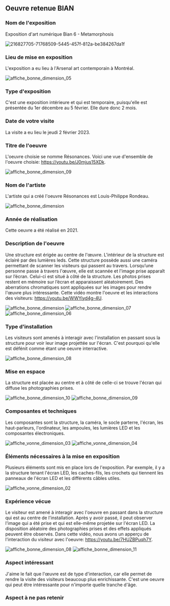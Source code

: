 ## Oeuvre retenue BIAN

### Nom de l'exposition
Exposition d'art numérique Bian 6 - Metamorphosis

![216827705-71768509-5445-457f-812a-be384267da1f](https://user-images.githubusercontent.com/112189528/219074354-18f368e1-d5b7-4c4f-8bfc-9a8a36620ab2.png)

### Lieu de mise en exposition
L'exposition a eu lieu à l'Arsenal art contemporain à Montréal.

![affiche_bonne_dimension_05](https://user-images.githubusercontent.com/112189528/219096315-dd595330-dcea-4a84-ac74-369b0ce621fb.png)

### Type d'exposition
C'est une exposition intérieure et qui est temporaire, puisqu'elle est présentée du 1er décembre au 5 février. Elle dure donc 2 mois. 

### Date de votre visite
La visite a eu lieu le jeudi 2 février 2023.

### Titre de l'oeuvre 
L'oeuvre choisie se nomme Résonances.
Voici une vue d'ensemble de l'oeuvre choisie: https://youtu.be/J0mjus15XDk.

![affiche_bonne_dimension_09](https://user-images.githubusercontent.com/112189528/219096136-8a4cdb4e-67fa-43ed-a9e3-aa051324df0f.png)


### Nom de l'artiste
L'artiste qui a créé l'oeuvre Résonances est Louis-Philippe Rondeau.

![affiche_bonne_dimension](https://user-images.githubusercontent.com/112189528/219096531-3ee19e59-1d81-45b0-8e44-a9f73669d1d8.png)

### Année de réalisation 
Cette oeuvre a été réalisé en 2021.

### Description de l'oeuvre 
Une structure est érigée au centre de l'œuvre. L'intérieur de la structure est éclairé par des lumières leds. Cette structure possède aussi une caméra permettant de scanner les visiteurs qui passent au travers. Lorsqu’une personne passe à travers l'œuvre, elle est scannée et l'image prise apparaît sur l’écran. Celui-ci est situé à côté de la structure. Les photos prises restent en mémoire sur l’écran et apparaissent aléatoirement. Des aberrations chromatiques sont appliquées sur les images pour rendre l'œuvre plus intéressante.
Cette vidéo montre l'oeuvre et les interactions des visiteurs: https://youtu.be/WWYiyd4g-4U.

![affiche_bonne_dimension](https://user-images.githubusercontent.com/112189528/219074819-68e10021-4b98-4f97-9ff7-49331059a001.png)
![affiche_bonne_dimension_07](https://user-images.githubusercontent.com/112189528/219096630-aa90adb2-30fb-4407-88ea-8dd2c70d963e.png)
![affiche_bonne_dimension_06](https://user-images.githubusercontent.com/112189528/219096663-b284507f-7d35-4dbc-b2a7-c467b1763df3.png)


### Type d'installation 
Les visiteurs sont amenés à interagir avec l'installation en passant sous la structure pour voir leur image projettée sur l'écran. C'est pourquoi qu'elle est défénit comme étant une oeuvre interractive. 

![affiche_bonne_dimension_08](https://user-images.githubusercontent.com/112189528/219096907-56bcb4d9-bd86-4856-8cff-ea2ba3b66c1c.png)

### Mise en espace 
La structure est placée au centre et à côté de celle-ci se trouve l'écran qui diffuse les photographies prises. 

![affiche_bonne_dimension_10](https://user-images.githubusercontent.com/112189528/219099893-e323ea55-d5ee-4896-9ef7-3b9b46283327.png)
![affiche_bonne_dimension_09](https://user-images.githubusercontent.com/112189528/219099880-54495c73-d05c-49dd-8083-af3da17b2f52.png)

### Composantes et techniques 
Les composantes sont la structure, la caméra, le socle parterre, l'écran, les haut-parleurs, l'ordinateur, les ampoules, les lumières LED et les composantes électroniques.

![affiche_vonne_dimension_03](https://user-images.githubusercontent.com/112189528/219091828-9ef4793b-635c-4b9d-83c0-998165087631.png)
![affiche_vonne_dimension_04](https://user-images.githubusercontent.com/112189528/219092234-b170f809-6972-4f23-81cf-0537124a7709.png)


### Éléments nécessaires à la mise en exposition
Plusieurs éléments sont mis en place lors de l'exposition. Par exemple, il y a la structure tenant l'écran LED, les caches-fils, les crochets qui tiennent les panneaux de l'écran LED et les différents câbles utiles. 

![affiche_vonne_dimension_02](https://user-images.githubusercontent.com/112189528/219091280-5b5e8c1d-0abc-4379-901d-df4cddcc307b.png)


### Expérience vécue
Le visiteur est amené à interagir avec l'oeuvre en passant dans la structure qui est au centre de l'installation. Après y avoir passé, il peut observer l'image qui a été prise et qui est elle-même projetée sur l'écran LED. La disposition aléatoire des photographies prises et des effets appliqués peuvent être observés.
Dans cette vidéo, nous avons un apperçu de l'interaction du visiteur avec l'oeuvre: https://youtu.be/7HUZBPuqh7Y.

![affiche_bonne_dimension_08](https://user-images.githubusercontent.com/112189528/219095967-4d302d8d-0be9-4bc7-92aa-70cf16c66e3b.png)
![affiche_bonne_dimension_11](https://user-images.githubusercontent.com/112189528/219099967-47bb6077-b070-40a0-be95-458b060ea803.png)

### Aspect intéressant
J'aime le fait que l'œuvre est de type d'interaction, car elle permet de rendre la visite des visiteurs beaucoup plus enrichissante. C'est une oeuvre qui peut être intéressante pour n'importe quelle tranche d'âge. 

### Aspect à ne pas retenir

